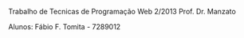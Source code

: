 Trabalho de Tecnicas de Programação Web 2/2013
Prof. Dr. Manzato

Alunos:
Fábio F. Tomita - 7289012

